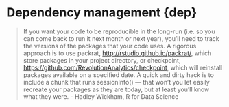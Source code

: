 # Dependency management {dep}

> If you want your code to be reproducible in the long-run (i.e. so you can come back to run it next month or next year), you’ll need to track the versions of the packages that your code uses. A rigorous approach is to use packrat, http://rstudio.github.io/packrat/, which store packages in your project directory, or checkpoint, https://github.com/RevolutionAnalytics/checkpoint, which will reinstall packages available on a specified date. A quick and dirty hack is to include a chunk that runs sessionInfo() — that won’t you let easily recreate your packages as they are today, but at least you’ll know what they were. - Hadley Wickham, R for Data Science

